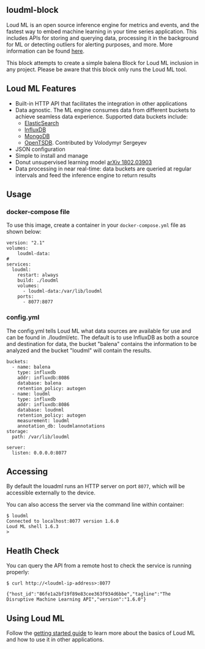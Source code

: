 ## loudml-block

Loud ML is an open source inference engine for metrics and events, and the fastest way to embed machine learning in your time series application. This includes APIs for storing and querying data, processing it in the background for ML or detecting outliers for alerting purposes, and more.  More information can be found [here](https://github.com/regel/loudml).

This block attempts to create a simple balena Block for Loud ML inclusion in any project.  Please be aware that this block only runs the Loud ML tool.

## Loud ML Features

* Built-in HTTP API that facilitates the integration in other applications
* Data agnostic. The ML engine consumes data from different buckets to achieve seamless data experience. Supported data buckets include:
  - [ElasticSearch](https://github.com/elastic/elasticsearch)
  - [InfluxDB](https://github.com/influxdata/influxdb)
  - [MongoDB](https://github.com/mongodb/mongo)
  - [OpenTSDB](https://github.com/OpenTSDB/opentsdb). Contributed by Volodymyr Sergeyev
* JSON configuration
* Simple to install and manage
* Donut unsupervised learning model [arXiv 1802.03903](https://arxiv.org/abs/1802.03903)
* Data processing in near real-time: data buckets are queried
  at regular intervals and feed the inference engine to return results

## Usage

### docker-compose file

To use this image, create a container in your `docker-compose.yml` file as shown below:

```
version: "2.1"
volumes:
    loudml-data:
#
services:
  loudml:
    restart: always
    build: ./loudml
    volumes:
      - loudml-data:/var/lib/loudml
    ports:
      - 8077:8077
```

### config.yml

The config.yml tells Loud ML what data sources are available for use and can be found in ./loudml/etc.  The default is to use InfluxDB as both a source and destination for data, the bucket "balena" contains the information to be analyzed and the bucket "loudml" will contain the results.

```
buckets:
  - name: balena
    type: influxdb
    addr: influxdb:8086
    database: balena
    retention_policy: autogen
  - name: loudml
    type: influxdb
    addr: influxdb:8086
    database: loudnml
    retention_policy: autogen
    measurement: loudml
    annotation_db: loudmlannotations
storage:
  path: /var/lib/loudml

server:
  listen: 0.0.0.0:8077
```


## Accessing

By default the louadml runs an HTTP server on port `8077`, which will be accessible externally to the device.

You can also access the server via the command line within container:

```
$ loudml 
Connected to localhost:8077 version 1.6.0
Loud ML shell 1.6.3
>
```

## Heatlh Check

You can query the API from a remote host to check the service is running properly:

```
$ curl http://<loudml-ip-address>:8077

{"host_id":"86fe1a2bf19f89e83cee363f934d6bbe","tagline":"The Disruptive Machine Learning API","version":"1.6.0"}
```

## Using Loud ML

Follow the [getting started guide](https://loudml.io/en/loudml/reference/current/getting-started.html) to learn more about the basics of Loud ML and how to use it in other applications.